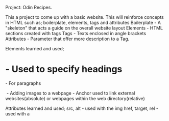 Project: Odin Recipes.

This a project to come up with a basic website. This will reinforce
concepts in HTML such as; boilerplate, elements, tags and attributes
    Boilerplate - A "skeleton" that acts a guide on the overall website layout
    Elements - HTML sections created with tags
    Tags - Texts enclosed in angle brackets
    Attributes - Parameter that offer more description to a Tag.

Elements learned and used;
    <h1> - Used to specify headings </h1>
    <p> - For paragraphs </p>
    <img> - Adding images to a webpage
    <a> - Anchor used to link external websites(absolute) or webpages within the web directory(relative)

Attributes learned and used;
    src, alt - used with the img 
    href, target, rel - used with a


